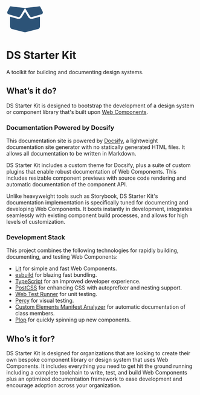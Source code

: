 <div class="hero-wrap">
  <div class="hero">
    <svg width="99" height="79" viewBox="0 0 70 56" fill="none" xmlns="http://www.w3.org/2000/svg">
      <path d="M8.22829 3.65314L35 6.90157L61.775 3.65314C62.5078 3.56126 63.2187 3.94407 63.5578 4.60689L68.1187 13.7266C69.0922 15.6844 68.0531 18.0578 65.9422 18.6594L48.0812 23.7672C46.5609 24.1938 44.9312 23.5594 44.1219 22.1047L35 6.90157L25.8781 22.1047C25.0688 23.5594 23.4391 24.1938 21.9188 23.7672L4.05454 18.6594C1.94798 18.0578 0.905965 15.6844 1.88564 13.7266L6.44657 4.60689C6.77798 3.94407 7.4922 3.56126 8.22829 3.65314ZM35.1203 14L41.1141 23.9969C42.7437 26.7094 45.9922 27.9016 49.0437 27.125L63 23.1438V41.3985C63 43.8047 61.3594 45.9047 59.0187 46.4953L36.6953 52.0735C35.5797 52.3578 34.4203 52.3578 33.3047 52.0735L10.9813 46.4953C8.63954 45.9047 7.00001 43.8047 7.00001 41.3985V23.1438L20.9563 27.125C24.0078 27.9016 27.2563 26.7094 28.8859 23.9969L34.8797 14H35.1203Z" fill="#2C5377"/>
    </svg>
    <h1>DS Starter Kit</h1>
    <p>A toolkit for building and documenting design systems.</p>
  </div>
</div>

<h2>What&#8217;s it do?</h2>

DS Starter Kit is designed to bootstrap the development of a design system or
component library that's built upon [Web Components](https://developer.mozilla.org/en-US/docs/Web/Web_Components).

<h3>Documentation Powered by Docsify</h3>

This documentation site is powered by [Docsify](https://docsify.js.org/), a
lightweight documentation site generator with no statically generated HTML files.
It allows all documentation to be written in Markdown.

DS Starter Kit includes a custom theme for Docsify, plus a suite of custom
plugins that enable robust documentation of Web Components. This includes
resizable component previews with source code rendering and automatic
documentation of the component API.

Unlike heavyweight tools such as Storybook, DS Starter Kit's documentation
implementation is specifically tuned for documenting and developing Web
Components. It boots instantly in development, integrates seamlessly with
existing component build processes, and allows for high levels of customization.

<div class="callout">
<h3>Development Stack</h3>

This project combines the following technologies for rapidly building,
documenting, and testing Web Components:

- [Lit](https://lit.dev/) for simple and fast Web Components.
- [esbuild](https://esbuild.github.io/) for blazing fast bundling.
- [TypeScript](https://www.typescriptlang.org/) for an improved developer experience.
- [PostCSS](https://postcss.org/) for enhancing CSS with autoprefixer and nesting support.
- [Web Test Runner](https://modern-web.dev/docs/test-runner/overview/) for unit testing.
- [Percy](https://percy.io/) for visual testing.
- [Custom Elements Manifest Analyzer](https://custom-elements-manifest.open-wc.org/analyzer/getting-started/) for automatic documentation of class members.
- [Plop](https://plopjs.com/) for quickly spinning up new components.
</div>

<h2>Who&#8217;s it for?</h2>

DS Starter Kit is designed for organizations that are looking to create their
own bespoke component library or design system that uses Web Components. It
includes everything you need to get hit the ground running including a complete
toolchain to write, test, and build Web Components plus an optimized
documentation framework to ease development and encourage adoption across your
organization.
